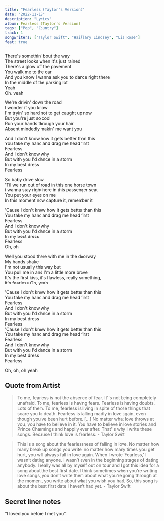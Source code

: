 ```yaml
---
title: "Fearless (Taylor's Version)"
date: "2022-11-18"
description: "Lyrics"
album: Fearless (Taylor's Version)
tags: ["Pop", "Country"]
track: 1
songwriters: ["Taylor Swift", "Haillary Lindsey", "Liz Rose"]
feat: true
---
```


<p className="verse-one">
There's somethin' bout the way <br />
The street looks when it's just rained <br />
There's a glow off the pavement <br />
You walk me to the car <br />
And you know I wanna ask you to dance right there <br />
In the middle of the parking lot <br />
Yeah <br />
Oh, yeah <br />
</p>
<p className="verse-two">
We're drivin' down the road <br />
I wonder if you know <br />
I'm tryin' so hard not to get caught up now <br />
But you're just so cool <br />
Run your hands through your hair <br />
Absent mindedly makin' me want you <br />
</p>
<p className="chorus">
And I don't know how it gets better than this <br />
You take my hand and drag me head first <br />
Fearless <br />
And I don't know why <br />
But with you I'd dance in a storm <br />
In my best dress <br />
Fearless <br />
</p>
<p className="verse-three">
So baby drive slow <br />
'Til we run out of road in this one horse town <br />
I wanna stay right here in this passenger seat <br />
You put your eyes on me <br />
In this moment now capture it, remember it <br />
</p>
<p className="chorus">
'Cause I don't know how it gets better than this <br />
You take my hand and drag me head first <br />
Fearless <br />
And I don't know why <br />
But with you I'd dance in a storm <br />
In my best dress <br />
Fearless <br />
Oh, oh <br />
</p>
<p className="bridge">
Well you stood there with me in the doorway <br />
My hands shake <br />
I'm not usually this way but <br />
You pull me in and I'm a little more brave <br />
It's the first kiss, it's flawless, really something,  <br />it's fearless
Oh, yeah <br />
</p>
<p className="chorus">
'Cause I don't know how it gets better than this <br />
You take my hand and drag me head first <br />
Fearless <br />
And I don't know why <br />
But with you I'd dance in a storm <br />
In my best dress <br />
Fearless <br />
'Cause I don't know how it gets better than this <br />
You take my hand and drag me head first <br />
Fearless <br />
And I don't know why <br />
But with you I'd dance in a storm <br />
In my best dress <br />
Fearless <br />
</p>
<p className="outro">
Oh, oh, oh yeah <br />
</p>

## Quote from Artist

<blockquote>
To me, fearless is not the absence of fear. It''s not being completely unafraid. To me, fearless is having fears. Fearless is having doubts. Lots of them. To me, fearless is living in spite of those things that scare you to death. Fearless is falling madly in love again, even though you’ve been hurt before. […] No matter what love throws at you, you have to believe in it. You have to believe in love stories and Prince Charmings and happily ever after. That''s why I write these songs. Because I think love is fearless. - Taylor Swift
</blockquote>

<blockquote>
This is a song about the fearlessness of falling in love. No matter how many break up songs you write, no matter how many times you get hurt, you will always fall in love again. When I wrote ‘Fearless,’ I wasn’t dating anyone. I wasn’t even in the beginning stages of dating anybody. I really was all by myself out on tour and I got this idea for a song about the best first date. I think sometimes when you’re writing love songs, you don’t write them about what you’re going through at the moment, you write about what you wish you had. So, this song is about the best first date I haven’t had yet. - Taylor Swift
</blockquote>

## Secret liner notes

“I loved you before I met you”.

